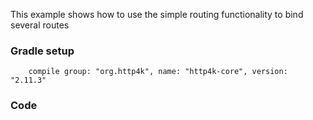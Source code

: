 This example shows how to use the simple routing functionality to bind several routes

### Gradle setup
```
    compile group: "org.http4k", name: "http4k-core", version: "2.11.3"
```

### Code
<script src="http://gist-it.appspot.com/https://github.com/http4k/http4k/blob/master/src/docs/cookbook/simple_routing/example.kt"></script>
